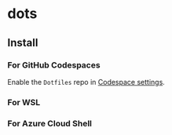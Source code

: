 # dots

## Install

### For GitHub Codespaces

Enable the `Dotfiles` repo in [Codespace settings](https://github.com/settings/codespaces).

### For WSL

### For Azure Cloud Shell